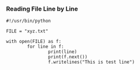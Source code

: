 ### Reading File Line by Line

```
#!/usr/bin/python

FILE = "xyz.txt"

with open(FILE) as f:
        for line in f:
                print(line)
                print(f.next())        
                f.writelines("This is test line")
```
